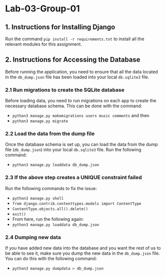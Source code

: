 # Lab-03-Group-01

## 1. Instructions for Installing Django
Run the command `pip install -r requirements.txt` to install all the relevant modules for this assignment.

## 2. Instructions for Accessing the Database
Before running the application, you need to ensure that all the data located in the `db_dump.json` file has been loaded into your local `db.sqlite3` file.

### 2.1 Run migrations to create the SQLite database
 Before loading data, you need to run migrations on each app to create the necessary database schema. This can be done with the command: 
 * `python3 manage.py makemigrations users music comments` and then 
 * `python3 manage.py migrate`

### 2.2 Load the data from the dump file
Once the database schema is set up, you can load the data from the dump file (`db_dump.json`) into your local `db.sqlite3` file. Run the following command: 
* `python3 manage.py loaddata db_dump.json`

### 2.3 If the above step creates a UNIQUE constraint failed
Run the following commands to fix the issue: 
* `python3 manage.py shell`
* `from django.contrib.contenttypes.models import ContentType` 
* `ContentType.objects.all().delete()`
* `exit()`
* From here, run the following again:
* `python3 manage.py loaddata db_dump.json`


### 2.4 Dumping new data
If you have added new data into the database and you want the rest of us to be able to see it, make sure you dump the new data in the `db_dump.json` file. You can do this with the following command:
* `python3 manage.py dumpdata > db_dump.json`